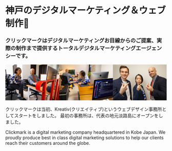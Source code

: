 # 神戸のデジタルマーケティング＆ウェブ制作👋
### クリックマークはデジタルマーケティングお目線からのご提案、実際の制作まで提供するトータルデジタルマーケティングエージェンシーです。

![Banner Image](https://github.com/clickmark/clickmark/blob/main/github-clickmark.jpg?raw=true)

クリックマークは当初、Kreativ(クリエイティブ)というウェブデザイン事務所としてスタートをしました。
最初の事務所は、代表の地元淡路島にオープンをしました。

Clickmark is a digital marketing company headquartered in Kobe Japan. We proudly produce best in class digital marketing solutions to help our clients reach their customers around the globe.
